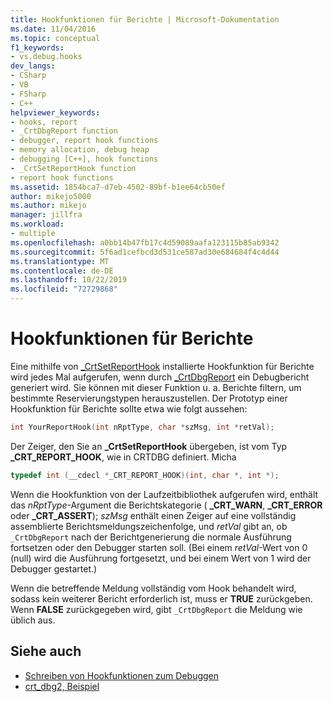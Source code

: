 ```yaml
---
title: Hookfunktionen für Berichte | Microsoft-Dokumentation
ms.date: 11/04/2016
ms.topic: conceptual
f1_keywords:
- vs.debug.hooks
dev_langs:
- CSharp
- VB
- FSharp
- C++
helpviewer_keywords:
- hooks, report
- _CrtDbgReport function
- debugger, report hook functions
- memory allocation, debug heap
- debugging [C++], hook functions
- _CrtSetReportHook function
- report hook functions
ms.assetid: 1854bca7-d7eb-4502-89bf-b1ee64cb50ef
author: mikejo5000
ms.author: mikejo
manager: jillfra
ms.workload:
- multiple
ms.openlocfilehash: a0bb14b47fb17c4d59089aafa123115b85ab9342
ms.sourcegitcommit: 5f6ad1cefbcd3d531ce587ad30e684684f4c4d44
ms.translationtype: MT
ms.contentlocale: de-DE
ms.lasthandoff: 10/22/2019
ms.locfileid: "72729868"
---
```

# <a name="report-hook-functions"></a>Hookfunktionen für Berichte
Eine mithilfe von [_CrtSetReportHook](/cpp/c-runtime-library/reference/crtsetreporthook) installierte Hookfunktion für Berichte wird jedes Mal aufgerufen, wenn durch [_CrtDbgReport](/cpp/c-runtime-library/reference/crtdbgreport-crtdbgreportw) ein Debugbericht generiert wird. Sie können mit dieser Funktion u. a. Berichte filtern, um bestimmte Reservierungstypen herauszustellen. Der Prototyp einer Hookfunktion für Berichte sollte etwa wie folgt aussehen:

```cpp
int YourReportHook(int nRptType, char *szMsg, int *retVal);
```

 Der Zeiger, den Sie an **_CrtSetReportHook** übergeben, ist vom Typ **_CRT_REPORT_HOOK**, wie in CRTDBG definiert. Micha

```cpp
typedef int (__cdecl *_CRT_REPORT_HOOK)(int, char *, int *);
```

 Wenn die Hookfunktion von der Laufzeitbibliothek aufgerufen wird, enthält das *nRptType*-Argument die Berichtskategorie ( **_CRT_WARN**, **_CRT_ERROR** oder **_CRT_ASSERT**); *szMsg* enthält einen Zeiger auf eine vollständig assemblierte Berichtsmeldungszeichenfolge, und *retVal* gibt an, ob `_CrtDbgReport` nach der Berichtgenerierung die normale Ausführung fortsetzen oder den Debugger starten soll. (Bei einem *retVal*-Wert von 0 (null) wird die Ausführung fortgesetzt, und bei einem Wert von 1 wird der Debugger gestartet.)

 Wenn die betreffende Meldung vollständig vom Hook behandelt wird, sodass kein weiterer Bericht erforderlich ist, muss er **TRUE** zurückgeben. Wenn **FALSE** zurückgegeben wird, gibt `_CrtDbgReport` die Meldung wie üblich aus.

## <a name="see-also"></a>Siehe auch
- [Schreiben von Hookfunktionen zum Debuggen](../debugger/debug-hook-function-writing.md)
- [crt_dbg2, Beispiel](https://github.com/Microsoft/VCSamples/tree/master/VC2010Samples/crt/crt_dbg2)
